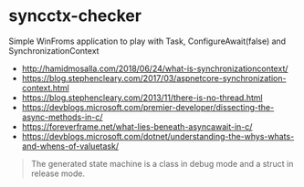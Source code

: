 # syncctx-checker
Simple WinFroms application to play with Task, ConfigureAwait(false) and SynchronizationContext

- http://hamidmosalla.com/2018/06/24/what-is-synchronizationcontext/
- https://blog.stephencleary.com/2017/03/aspnetcore-synchronization-context.html
- https://blog.stephencleary.com/2013/11/there-is-no-thread.html
- https://devblogs.microsoft.com/premier-developer/dissecting-the-async-methods-in-c/
- https://foreverframe.net/what-lies-beneath-asyncawait-in-c/
- https://devblogs.microsoft.com/dotnet/understanding-the-whys-whats-and-whens-of-valuetask/

>The generated state machine is a class in debug mode and a struct in release mode.
